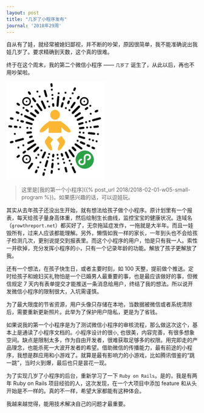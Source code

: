 ```yaml
---
layout: post
title: "几岁了小程序发布"
journal: '2018年29周'
---
```


自从有了娃，就经常被媳妇鄙视，并不断的吵架，原因很简单，我不能准确说出我娃几岁了。要求精确到天数，这个真的很难。

终于在这个周末，我的第二个微信小程序 —— `几岁了` 诞生了，从此以后，再也不用吵架啦。

![baby qr](/assets/images/2018-07-22/baby.jpg)


> 这里是[我的第一个小程序]({% post_url 2018/2018-02-01-w05-small-program %})。如果感兴趣的话，可以逗娃玩。

其实从去年孩子还没出生开始，就有想法给孩子做个小程序。原计划里有一个报表，每天给孩子量身高体重，然后绘制生长曲线，监控宝宝的健康状况。连域名（`growthreport.net`）都买好了，无奈拖延症发作，一拖就是大半年。而且一娃毁所有，过来人应该都能理解。另外，懒惰如我一样的家长，一年到头也不会给孩子检测几次，更别说提交到报表里。而这个小程序的用户，怕是只有我一人。索性一并砍掉，充分发挥小程序的`小`，只有一个记录年龄的功能。解放了孩子更解放了我。

还有一个想法，在孩子快生日，或者主要时刻，如 100 天整，提前做个推送。定时给孩子和媳妇买礼物怕是一个已婚男人最重要的事，也是最应该做好的事，但微信规定 7 天内有表单提交才能推送一条消息给用户，终结了我的想法。所以说开发微信小程序的限制很大，入坑需谨慎。

为了最大限度的节省资源，用户头像只存储在本地，当数据被微信或者系统清除后，需要重新更新照片。此举为了保护用户隐私，更是为了省钱。

如果说我的第一个小程序是为了测试微信小程序的审核流程，那么做这次这个，基本上是通读了小程序文档的。小程序设计的很`小`, 也很美，内容完善，有很多想象空间。缺点是限制太多，作为自由开发者，很难获取足够多的权限。用完即走的产品理念，也能杀死一大波开发者的希望。借助微信的传播能力，最有前途的小程序，我想是群应用和小游戏了。就算是最有影响力的小游戏，比如腾讯借鉴的“跳一跳”，当时火到爆，最后也只是昙花一现。

为了实现几岁了小程序的后台，重新学习了一下 `Ruby on Rails`。是的，我是有两年 Ruby on Rails 项目经验的人，这次发现，在一个大项目中添加 feature 和从头开始是不一样的。真的不一样，希望大家都能有这种体会。

我越来越觉得，能用技术解决自己的问题才最重要。
